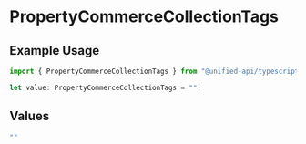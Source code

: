 # PropertyCommerceCollectionTags

## Example Usage

```typescript
import { PropertyCommerceCollectionTags } from "@unified-api/typescript-sdk/sdk/models/shared";

let value: PropertyCommerceCollectionTags = "";
```

## Values

```typescript
""
```